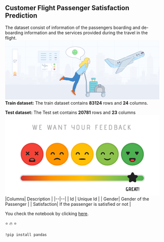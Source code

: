## Customer Flight Passenger Satisfaction Prediction
The dataset consist of information of the passengers boarding and de-boarding information and the services provided during  the travel in the flight.![enter image description here](https://github.com/deveshdubey/Customer-Flight-Passenger-Satisfaction-Prediction_Devesh/blob/main_files/Airline%20satisfaction%20Image1.png?raw=true)
**Train dataset:**
	The train dataset contains **83124** rows and **24** columns.

**Test dataset:**
	The Test set contains **20781** rows and **23** columns
![enter image description here](https://github.com/deveshdubey/Customer-Flight-Passenger-Satisfaction-Prediction_Devesh/blob/main_files/Image2.png?raw=true)
|Columns| Description |
|--|--|
| Id | Unique Id |
| Gender| Gender of the Passenger |
| Satisfaction| If the passenger is satisfied or not |

You check the notebook by clicking [here](https://github.com/deveshdubey/Customer-Flight-Passenger-Satisfaction-Prediction_Devesh/blob/main_files/Flight%20Passenger%20Satisfaction%20Prediction.ipynb).

:star:  :fire:  :star:
	
	!pip install pandas
